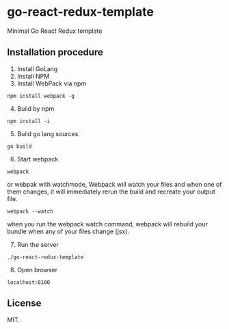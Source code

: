 # go-react-redux-template
Minimal Go React Redux template

## Installation procedure

1. Install GoLang
2. Install NPM
3. Install WebPack via npm

`npm install webpack -g`

4. Build by npm

`npm install -i`

5. Build go lang sources

`go build`

6. Start webpack

`webpack`

or webpak with watchmode, Webpack will watch your files and when one of them changes, it will immediately rerun the build and recreate your output file.

`webpack --watch`

when you run the webpack watch command, webpack will rebuild your bundle when any of your files change (jsx).

7. Run the server

`./go-react-redux-template`

8. Open browser

`localhost:8100`

## License

MIT.

